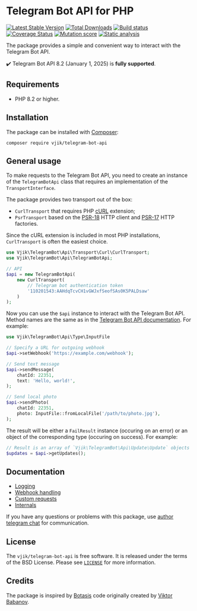 # Telegram Bot API for PHP

[![Latest Stable Version](https://poser.pugx.org/vjik/telegram-bot-api/v)](https://packagist.org/packages/vjik/telegram-bot-api)
[![Total Downloads](https://poser.pugx.org/vjik/telegram-bot-api/downloads)](https://packagist.org/packages/vjik/telegram-bot-api)
[![Build status](https://github.com/vjik/telegram-bot-api/actions/workflows/build.yml/badge.svg)](https://github.com/vjik/telegram-bot-api/actions/workflows/build.yml)
[![Coverage Status](https://coveralls.io/repos/github/vjik/telegram-bot-api/badge.svg)](https://coveralls.io/github/vjik/telegram-bot-api)
[![Mutation score](https://img.shields.io/endpoint?style=flat&url=https%3A%2F%2Fbadge-api.stryker-mutator.io%2Fgithub.com%2Fvjik%2Ftelegram-bot-api%2Fmaster)](https://dashboard.stryker-mutator.io/reports/github.com/vjik/telegram-bot-api/master)
[![Static analysis](https://github.com/vjik/telegram-bot-api/actions/workflows/static.yml/badge.svg?branch=master)](https://github.com/vjik/telegram-bot-api/actions/workflows/static.yml?query=branch%3Amaster)

The package provides a simple and convenient way to interact with the Telegram Bot API.

✔️ Telegram Bot API 8.2 (January 1, 2025) is **fully supported**.

## Requirements

- PHP 8.2 or higher.

## Installation

The package can be installed with [Composer](https://getcomposer.org/download/):

```shell
composer require vjik/telegram-bot-api
```

## General usage

To make requests to the Telegram Bot API, you need to create an instance of the `TelegramBotApi` class 
that requires an implementation of the `TransportInterface`.

The package provides two transport out of the box:

- `CurlTransport` that requires PHP [cURL](https://www.php.net/manual/book.curl.php) extension;
- `PsrTransport` based on the [PSR-18](https://www.php-fig.org/psr/psr-18/) HTTP client and [PSR-17](https://www.php-fig.org/psr/psr-17/) HTTP factories.

Since the cURL extension is included in most PHP installations, `CurlTransport` is often the easiest choice.

```php
use Vjik\TelegramBot\Api\Transport\Curl\CurlTransport;
use Vjik\TelegramBot\Api\TelegramBotApi;

// API
$api = new TelegramBotApi(
    new CurlTransport(
        // Telegram bot authentication token
        '110201543:AAHdqTcvCH1vGWJxfSeofSAs0K5PALDsaw'
    )
);
```

Now you can use the `$api` instance to interact with the Telegram Bot API. Method names are the same as in 
the [Telegram Bot API documentation](https://core.telegram.org/bots/api). For example:

```php
use Vjik\TelegramBot\Api\Type\InputFile

// Specify a URL for outgoing webhook
$api->setWebhook('https://example.com/webhook');

// Send text message
$api->sendMessage(
    chatId: 22351, 
    text: 'Hello, world!',
);

// Send local photo
$api->sendPhoto(
    chatId: 22351, 
    photo: InputFile::fromLocalFile('/path/to/photo.jpg'),
);
```

The result will be either a `FailResult` instance (occuring on an error) or an object of the corresponding type (occuring on success). For example:

```php
// Result is an array of `Vjik\TelegramBot\Api\Update\Update` objects
$updates = $api->getUpdates();
```

## Documentation

- [Logging](docs/logging.md)
- [Webhook handling](docs/webhook-handling.md)
- [Custom requests](docs/custom-requests.md)
- [Internals](docs/internals.md)

If you have any questions or problems with this package, use [author telegram chat](https://t.me/predvoditelev_chat) for communication.

## License

The `vjik/telegram-bot-api` is free software. It is released under the terms of the BSD License.
Please see [`LICENSE`](./LICENSE.md) for more information.

## Credits

The package is inspired by [Botasis](https://github.com/botasis) code originally created 
by [Viktor Babanov](https://github.com/viktorprogger).
